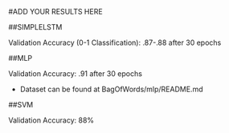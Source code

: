 #ADD YOUR RESULTS HERE


##SIMPLELSTM

Validation Accuracy (0-1 Classification): .87-.88 after 30 epochs

##MLP

Validation Accuracy: .91 after 30 epochs
- Dataset can be found at BagOfWords/mlp/README.md

##SVM

Validation Accuracy: 88%
